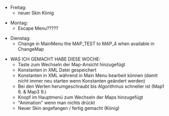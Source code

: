 - Freitag:
  - neuer Skin König

* Montag:
  - Escape Menu?????

- Dienstag:
  - Change in MainMenu the MAP_TEST to MAP_4 when available in ChangeMap

* WAS ICH GEMACHT HABE DIESE WOCHE:
  - Taste zum Wechseln der Map-Ansicht hinzugefügt
  - Konstanten in XML Datei gespeichert
  - Konstanten in XML während in Main Menu bearbeit können (damit nicht immer neu starten wenn Konstanten geändert werden)
  - Bei den Werten herumgeschraubt bis Algorithmus schneller ist (Map1 6. & Map3 9.)
  - Knopf im Hauptmenü zum Wechseln der Maps hinzugefügt
  - "Animation" wenn man nichts drückt
  - Neuer Skin angefangen / fertig gemacht (König)
